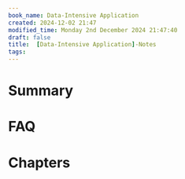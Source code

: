 ```yaml
---
book_name: Data-Intensive Application
created: 2024-12-02 21:47
modified_time: Monday 2nd December 2024 21:47:40
draft: false
title:  [Data-Intensive Application]-Notes
tags:  
---
```

# Summary

# FAQ

# Chapters
